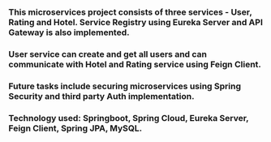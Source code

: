 ### This microservices project consists of three services - User, Rating and Hotel. Service Registry using Eureka Server and API Gateway is also implemented.

### User service can create and get all users and can communicate with Hotel and Rating service using Feign Client.

### Future tasks include securing microservices using Spring Security and third party Auth implementation.

### Technology used: Springboot, Spring Cloud, Eureka Server, Feign Client, Spring JPA, MySQL.
